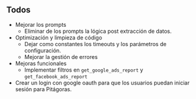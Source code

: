 ## Todos

- Mejorar los prompts
  - Eliminar de los prompts la lógica post extracción de datos.
- Optimización y limpieza de código
  - Dejar como constantes los timeouts y los parámetros de configuración.
  - Mejorar la gestión de errores
- Mejoras funcionales
  - Implementar filtros en `get_google_ads_report` y `get_facebook_ads_report`
- Crear un login con google oauth para que los usuarios puedan iniciar sesión para Pitágoras.